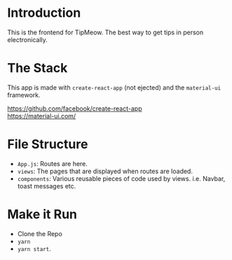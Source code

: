 # Introduction
This is the frontend for TipMeow. The best way to get tips in person electronically.

# The Stack
This app is made with `create-react-app` (not ejected) and the `material-ui` framework.

<https://github.com/facebook/create-react-app>   
<https://material-ui.com/>

# File Structure 
 -  `App.js`: Routes are here.
 -  `views`: The pages that are displayed when routes are loaded.
 -  `components`: Various reusable pieces of code used by views. i.e. Navbar, toast messages etc.


# Make it Run
 - Clone the Repo
 - `yarn`
 - `yarn start`.



